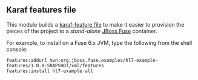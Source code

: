 ## Karaf features file  
This module builds a [karaf-feature file](https://karaf.apache.org/manual/latest/users-guide/provisioning.html) to make it easier to provision the pieces of the project to a _stand-alone_ [JBoss Fuse](http://www.jboss.org/products/fuse/download/) container.

For example, to install on a Fuse 6.x JVM, type the following from the shell console:

    features:addurl mvn:org.jboss.fuse.examples/hl7-example-features/1.0.0-SNAPSHOT/xml/features
    features:install hl7-example-all